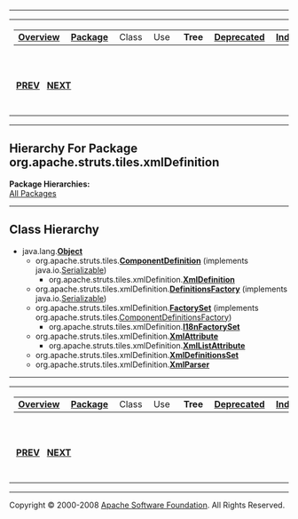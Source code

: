 ------------------------------------------------------------------------

<span id="navbar_top"></span> [](#skip-navbar_top "Skip navigation links")

<table>
<colgroup>
<col width="50%" />
<col width="50%" />
</colgroup>
<tbody>
<tr class="odd">
<td align="left"><span id="navbar_top_firstrow"></span>
<table>
<tbody>
<tr class="odd">
<td align="left"><a href="../../../../../overview-summary.html.md"><strong>Overview</strong></a> </td>
<td align="left"><a href="package-summary.html.md"><strong>Package</strong></a> </td>
<td align="left">Class </td>
<td align="left">Use </td>
<td align="left"> <strong>Tree</strong> </td>
<td align="left"><a href="../../../../../deprecated-list.html.md"><strong>Deprecated</strong></a> </td>
<td align="left"><a href="../../../../../index-all.html.md"><strong>Index</strong></a> </td>
<td align="left"><a href="../../../../../help-doc.html.md"><strong>Help</strong></a> </td>
</tr>
</tbody>
</table></td>
<td align="left"></td>
</tr>
<tr class="even">
<td align="left"> <a href="../../../../../org/apache/struts/tiles/taglib/util/package-tree.html.md"><strong>PREV</strong></a>   <a href="../../../../../org/apache/struts/upload/package-tree.html"><strong>NEXT</strong></a></td>
<td align="left"><a href="../../../../../index.html.md?org/apache/struts/tiles/xmlDefinition/package-tree.html"><strong>FRAMES</strong></a>    <a href="package-tree.html"><strong>NO FRAMES</strong></a>    
<a href="../../../../../allclasses-noframe.html.md"><strong>All Classes</strong></a></td>
</tr>
</tbody>
</table>

<span id="skip-navbar_top"></span>

------------------------------------------------------------------------

Hierarchy For Package org.apache.struts.tiles.xmlDefinition
-----------------------------------------------------------

**Package Hierarchies:**  
[All Packages](../../../../../overview-tree.html.md)

------------------------------------------------------------------------

Class Hierarchy
---------------

-   java.lang.[**Object**](http://java.sun.com/j2se/1.4.2/docs/api/java/lang/Object.html.md?is-external=true "class or interface in java.lang")
    -   org.apache.struts.tiles.[**ComponentDefinition**](../../../../../org/apache/struts/tiles/ComponentDefinition.html.md "class in org.apache.struts.tiles") (implements java.io.[Serializable](http://java.sun.com/j2se/1.4.2/docs/api/java/io/Serializable.html?is-external=true "class or interface in java.io"))
        -   org.apache.struts.tiles.xmlDefinition.[**XmlDefinition**](../../../../../org/apache/struts/tiles/xmlDefinition/XmlDefinition.html.md "class in org.apache.struts.tiles.xmlDefinition")
    -   org.apache.struts.tiles.xmlDefinition.[**DefinitionsFactory**](../../../../../org/apache/struts/tiles/xmlDefinition/DefinitionsFactory.html.md "class in org.apache.struts.tiles.xmlDefinition") (implements java.io.[Serializable](http://java.sun.com/j2se/1.4.2/docs/api/java/io/Serializable.html?is-external=true "class or interface in java.io"))
    -   org.apache.struts.tiles.xmlDefinition.[**FactorySet**](../../../../../org/apache/struts/tiles/xmlDefinition/FactorySet.html.md "class in org.apache.struts.tiles.xmlDefinition") (implements org.apache.struts.tiles.[ComponentDefinitionsFactory](../../../../../org/apache/struts/tiles/ComponentDefinitionsFactory.html "interface in org.apache.struts.tiles"))
        -   org.apache.struts.tiles.xmlDefinition.[**I18nFactorySet**](../../../../../org/apache/struts/tiles/xmlDefinition/I18nFactorySet.html.md "class in org.apache.struts.tiles.xmlDefinition")
    -   org.apache.struts.tiles.xmlDefinition.[**XmlAttribute**](../../../../../org/apache/struts/tiles/xmlDefinition/XmlAttribute.html.md "class in org.apache.struts.tiles.xmlDefinition")
        -   org.apache.struts.tiles.xmlDefinition.[**XmlListAttribute**](../../../../../org/apache/struts/tiles/xmlDefinition/XmlListAttribute.html.md "class in org.apache.struts.tiles.xmlDefinition")
    -   org.apache.struts.tiles.xmlDefinition.[**XmlDefinitionsSet**](../../../../../org/apache/struts/tiles/xmlDefinition/XmlDefinitionsSet.html.md "class in org.apache.struts.tiles.xmlDefinition")
    -   org.apache.struts.tiles.xmlDefinition.[**XmlParser**](../../../../../org/apache/struts/tiles/xmlDefinition/XmlParser.html.md "class in org.apache.struts.tiles.xmlDefinition")

------------------------------------------------------------------------

<span id="navbar_bottom"></span> [](#skip-navbar_bottom "Skip navigation links")

<table>
<colgroup>
<col width="50%" />
<col width="50%" />
</colgroup>
<tbody>
<tr class="odd">
<td align="left"><span id="navbar_bottom_firstrow"></span>
<table>
<tbody>
<tr class="odd">
<td align="left"><a href="../../../../../overview-summary.html.md"><strong>Overview</strong></a> </td>
<td align="left"><a href="package-summary.html.md"><strong>Package</strong></a> </td>
<td align="left">Class </td>
<td align="left">Use </td>
<td align="left"> <strong>Tree</strong> </td>
<td align="left"><a href="../../../../../deprecated-list.html.md"><strong>Deprecated</strong></a> </td>
<td align="left"><a href="../../../../../index-all.html.md"><strong>Index</strong></a> </td>
<td align="left"><a href="../../../../../help-doc.html.md"><strong>Help</strong></a> </td>
</tr>
</tbody>
</table></td>
<td align="left"></td>
</tr>
<tr class="even">
<td align="left"> <a href="../../../../../org/apache/struts/tiles/taglib/util/package-tree.html.md"><strong>PREV</strong></a>   <a href="../../../../../org/apache/struts/upload/package-tree.html"><strong>NEXT</strong></a></td>
<td align="left"><a href="../../../../../index.html.md?org/apache/struts/tiles/xmlDefinition/package-tree.html"><strong>FRAMES</strong></a>    <a href="package-tree.html"><strong>NO FRAMES</strong></a>    
<a href="../../../../../allclasses-noframe.html.md"><strong>All Classes</strong></a></td>
</tr>
</tbody>
</table>

<span id="skip-navbar_bottom"></span>

------------------------------------------------------------------------

Copyright © 2000-2008 [Apache Software Foundation](http://www.apache.org/). All Rights Reserved.
